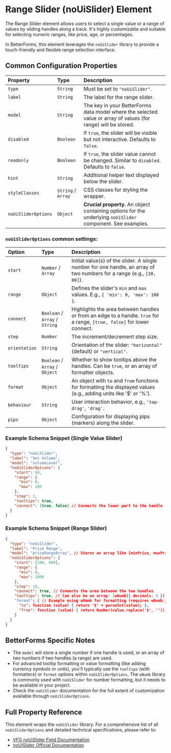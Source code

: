 # Range Slider (noUiSlider) Element

The Range Slider element allows users to select a single value or a range of values by sliding handles along a track. It's highly customizable and suitable for selecting numeric ranges, like price, age, or percentages.

In BetterForms, this element leverages the `noUiSlider` library to provide a touch-friendly and flexible range selection interface.

## Common Configuration Properties

| Property          | Type    | Description                                                                                                   |
| :---------------- | :------ | :------------------------------------------------------------------------------------------------------------ |
| `type`            | `String`| Must be set to `"noUiSlider"`.                                                                                |
| `label`           | `String`| The label for the range slider.                                                                                 |
| `model`           | `String`| The key in your BetterForms data model where the selected value or array of values (for range) will be stored. |
| `disabled`        | `Boolean`| If `true`, the slider will be visible but not interactive. Defaults to `false`.                               |
| `readonly`        | `Boolean`| If `true`, the slider value cannot be changed. Similar to `disabled`. Defaults to `false`.                  |
| `hint`            | `String`| Additional helper text displayed below the slider.                                                              |
| `styleClasses`    | `String` / `Array` | CSS classes for styling the wrapper.                                                                          |
| `noUiSliderOptions`| `Object`| **Crucial property.** An object containing options for the underlying `noUiSlider` component. See examples.     |

### `noUiSliderOptions` common settings:

| Option        | Type    | Description                                                                                                  |
| :------------ | :------ | :----------------------------------------------------------------------------------------------------------- |
| `start`       | `Number` / `Array` | Initial value(s) of the slider. A single number for one handle, an array of two numbers for a range (e.g., `[20, 80]`). |
| `range`       | `Object`| Defines the slider's `min` and `max` values. E.g., `{ 'min': 0, 'max': 100 }`.                                 |
| `connect`     | `Boolean` / `Array` / `String` | Highlights the area between handles or from an edge to a handle. `true` for a range, `[true, false]` for lower connect. |
| `step`        | `Number`| The increment/decrement step size.                                                                             |
| `orientation` | `String`| Orientation of the slider: `"horizontal"` (default) or `"vertical"`.                                         |
| `tooltips`    | `Boolean` / `Array` / `Object` | Whether to show tooltips above the handles. Can be `true`, or an array of formatter objects.                     |
| `format`      | `Object`| An object with `to` and `from` functions for formatting the displayed values (e.g., adding units like '$' or '%'). |
| `behaviour`   | `String`| User interaction behavior, e.g., `'tap-drag'`, `'drag'`.                                                       |
| `pips`        | `Object`| Configuration for displaying pips (markers) along the slider.                                                  |

### Example Schema Snippet (Single Value Slider)

```json
{
  "type": "noUiSlider",
  "label": "Set Volume",
  "model": "volumeLevel",
  "noUiSliderOptions": {
    "start": 50,
    "range": {
      "min": 0,
      "max": 100
    },
    "step": 1,
    "tooltips": true,
    "connect": [true, false] // Connects the lower part to the handle
  }
}
```

### Example Schema Snippet (Range Slider)

```json
{
  "type": "noUiSlider",
  "label": "Price Range",
  "model": "priceRangeArray", // Stores an array like [minPrice, maxPrice]
  "noUiSliderOptions": {
    "start": [200, 800],
    "range": {
      "min": 0,
      "max": 1000
    },
    "step": 10,
    "connect": true, // Connects the area between the two handles
    "tooltips": true, // Can also be an array: [wNumb({ decimals: 0 }), wNumb({ decimals: 0 })]
    "format": { // Example using wNumb for formatting (requires wNumb.js)
      "to": function (value) { return '$' + parseInt(value); },
      "from": function (value) { return Number(value.replace('$', '')); }
    }
  }
}
```

## BetterForms Specific Notes

*   The `model` will store a single number if one handle is used, or an array of two numbers if two handles (a range) are used.
*   For advanced tooltip formatting or value formatting (like adding currency symbols or units), you'll typically use the `tooltips` (with formatters) or `format` options within `noUiSliderOptions`. The `wNumb` library is commonly used with `noUiSlider` for number formatting, but it needs to be available in your project.
*   Check the `noUiSlider` documentation for the full extent of customization available through `noUiSliderOptions`.

## Full Property Reference

This element wraps the `noUiSlider` library. For a comprehensive list of all `noUiSliderOptions` and detailed technical specifications, please refer to:
*   [VFG noUiSlider Field Documentation](https://vue-generators.gitbook.io/vue-generators/fields/optional-fields/nouislider)
*   [noUiSlider Official Documentation](https://refreshless.com/nouislider/) 
